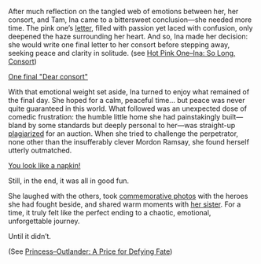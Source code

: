 After much reflection on the tangled web of emotions between her, her consort, and Tam, Ina came to a bittersweet conclusion—she needed more time. The pink one’s [letter](https://www.youtube.com/live/PoM6ETBlOVY?t=205), filled with passion yet laced with confusion, only deepened the haze surrounding her heart. And so, Ina made her decision: she would write one final letter to her consort before stepping away, seeking peace and clarity in solitude. (see [Hot Pink One–Ina: So Long, Consort](#edge:ina-irys-right-2-left-2))

[One final "Dear consort"](#embed:https://www.youtube.com/live/PoM6ETBlOVY?t=723)

With that emotional weight set aside, Ina turned to enjoy what remained of the final day. She hoped for a calm, peaceful time... but peace was never quite guaranteed in this world. What followed was an unexpected dose of comedic frustration: the humble little home she had painstakingly built—bland by some standards but deeply personal to her—was straight-up [plagiarized](https://www.youtube.com/live/PoM6ETBlOVY?t=1756) for an auction. When she tried to challenge the perpetrator, none other than the insufferably clever Mordon Ramsay, she found herself utterly outmatched.

[You look like a napkin!](#embed:https://www.youtube.com/live/PoM6ETBlOVY?t=2015)

Still, in the end, it was all in good fun.

She laughed with the others, took [commemorative photos](https://www.youtube.com/live/PoM6ETBlOVY?t=2275) with the heroes she had fought beside, and shared warm moments with [her sister](https://www.youtube.com/live/PoM6ETBlOVY?t=4638). For a time, it truly felt like the perfect ending to a chaotic, emotional, unforgettable journey.

Until it didn’t.

(See [Princess–Outlander: A Price for Defying Fate](#edge:iphania-outlander-right-2-left-2))
